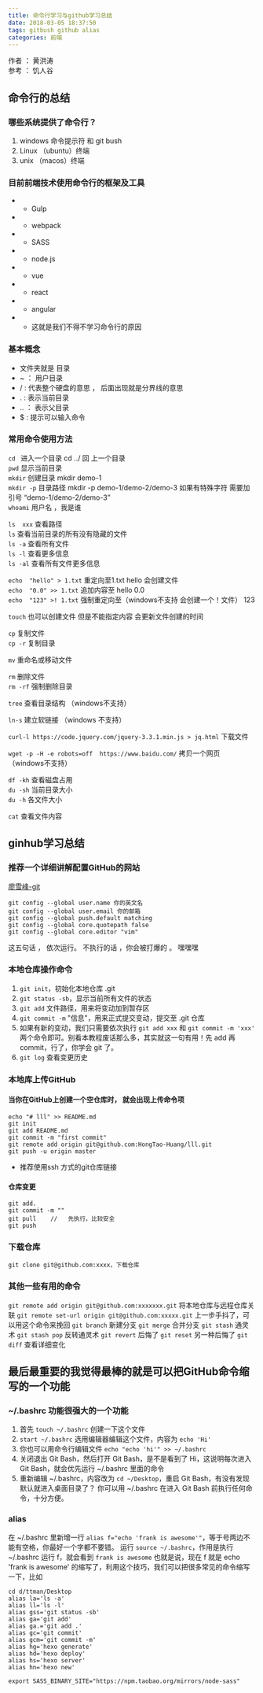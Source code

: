 ```yaml
---
title: 命令行学习与github学习总结 
date: 2018-03-05 18:37:50
tags: gitbush github alias
categories: 前端
---
```

作者 ： 黄洪涛  
参考 ： 饥人谷
## 命令行的总结

### 哪些系统提供了命令行？
1. windows 命令提示符 和 git bush
2. Linux （ubuntu）终端
3. unix （macos）终端

### 目前前端技术使用命令行的框架及工具
- - Gulp
- - webpack
- - SASS 
- - node.js 
- - vue 
- - react
- - angular
- - 这就是我们不得不学习命令行的原因

### 基本概念 
* 文件夹就是    目录
* ~ ： 用户目录  
* / :  代表整个硬盘的意思   ， 后面出现就是分界线的意思
* . :  表示当前目录
* .. ： 表示父目录
* $ : 提示可以输入命令

### 常用命令使用方法
`cd ` 进入一个目录   cd ../ 回 上一个目录   
`pwd` 显示当前目录   
`mkdir`  创建目录  mkdir demo-1   
`mkdir -p`  目录路径 mkdir -p demo-1/demo-2/demo-3    如果有特殊字符   需要加引号 “demo-1/demo-2/demo-3”   
`whoami`  用户名   ，我是谁

`ls  xxx`  查看路径   
`ls`  查看当前目录的所有没有隐藏的文件   
`ls -a` 查看所有文件   
`ls -l` 查看更多信息   
`ls -al` 查看所有文件更多信息   

`echo  "hello" > 1.txt`  重定向至1.txt    hello     会创建文件   
`echo  "0.0" >> 1.txt`  追加内容至       hello  0.0   
`echo  "123" >! 1.txt`  强制重定向至（windows不支持   会创建一个！文件）    123

`touch` 也可以创建文件   但是不能指定内容    会更新文件创建的时间

`cp`  复制文件   
`cp -r`  复制目录  

`mv`  重命名或移动文件 

`rm` 删除文件  
`rm -rf` 强制删除目录

`tree` 查看目录结构   （windows不支持）

`ln-s` 建立软链接   （windows 不支持）

`curl-l https://code.jquery.com/jquery-3.3.1.min.js > jq.html`    下载文件

`wget -p -H -e robots=off  https://www.baidu.com/`   拷贝一个网页  （windows不支持）

`df -kh` 查看磁盘占用  
`du -sh` 当前目录大小  
`du -h` 各文件大小  

`cat` 查看文件内容

## ginhub学习总结

### 推荐一个详细讲解配置GitHub的网站
[廖雪峰-git](https://www.liaoxuefeng.com/wiki/0013739516305929606dd18361248578c67b8067c8c017b000/00137396287703354d8c6c01c904c7d9ff056ae23da865a000)

```
git config --global user.name 你的英文名
git config --global user.email 你的邮箱
git config --global push.default matching
git config --global core.quotepath false
git config --global core.editor "vim"
```
这五句话 ， 依次运行。  不执行的话 ，你会被打爆的  。 嘿嘿嘿

### 本地仓库操作命令
1. `git init`，初始化本地仓库 .git
2. `git status -sb`，显示当前所有文件的状态
3. `git add` 文件路径，用来将变动加到暂存区
4. `git commit -m` "信息"，用来正式提交变动，提交至 .git 仓库
5. 如果有新的变动，我们只需要依次执行 `git add xxx` 和 `git commit -m 'xxx'` 两个命令即可。别看本教程废话那么多，其实就这一句有用！先 add 再 commit，行了，你学会 git 了。
6. `git log` 查看变更历史

### 本地库上传GitHub
#### 当你在GitHub上创建一个空仓库时， 就会出现上传命令项
```
echo "# lll" >> README.md
git init
git add README.md
git commit -m "first commit"
git remote add origin git@github.com:HongTao-Huang/lll.git
git push -u origin master
```
* 推荐使用ssh 方式的git仓库链接
#### 仓库变更
```
git add.
git commit -m ""
git pull    //   先执行，比较安全
git push
```
### 下载仓库
`git clone git@github.com:xxxx，下载仓库`

### 其他一些有用的命令
`git remote add origin git@github.com:xxxxxxx.git` 将本地仓库与远程仓库关联
`git remote set-url origin git@github.com:xxxxx.git` 上一步手抖了，可以用这个命令来挽回
`git branch` 新建分支
`git merge` 合并分支
`git stash` 通灵术
`git stash pop` 反转通灵术
`git revert` 后悔了
`git reset` 另一种后悔了
`git diff` 查看详细变化

## 最后最重要的我觉得最棒的就是可以把GitHub命令缩写的一个功能 

###  ~/.bashrc  功能很强大的一个功能
1. 首先 `touch ~/.bashrc` 创建一下这个文件
2. `start ~/.bashrc` 选用编辑器编辑这个文件，内容为 `echo 'Hi'`
3. 你也可以用命令行编辑文件 `echo "echo 'hi'" >> ~/.bashrc`
4. 关闭退出 Git Bash，然后打开 Git Bash，是不是看到了 Hi，这说明每次进入 Git Bash，就会优先运行 ~/.bashrc 里面的命令
5. 重新编辑 ~/.bashrc，内容改为 `cd ~/Desktop`，重启 Git Bash，有没有发现默认就进入桌面目录了？
你可以用 ~/.bashrc 在进入 Git Bash 前执行任何命令，十分方便。

### alias 
在 ~/.bashrc 里新增一行 `alias f="echo 'frank is awesome'"`，等于号两边不能有空格，你最好一个字都不要错。
运行 `source ~/.bashrc`，作用是执行 ~/.bashrc
运行 f，就会看到 `frank is awesome`
也就是说，现在 f 就是 echo 'frank is awesome' 的缩写了，利用这个技巧，我们可以把很多常见的命令缩写一下，比如
```
cd d/ttman/Desktop
alias la='ls -a'
alias ll='ls -l'
alias gss='git status -sb'
alias ga='git add'
alias ga.='git add .'
alias gc='git commit'
alias gcm='git commit -m'
alias hg='hexo generate'
alias hd='hexo deploy'
alias hs='hexo server'
alias hn='hexo new'

export SASS_BINARY_SITE="https://npm.taobao.org/mirrors/node-sass"
```
